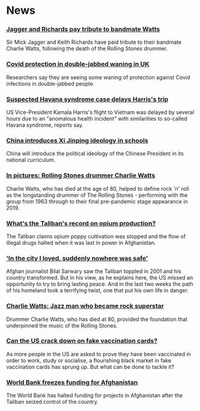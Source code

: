 # News
### [Jagger and Richards pay tribute to bandmate Watts](https://www.bbc.com/news/entertainment-arts-58325271)
Sir Mick Jagger and Keith Richards have paid tribute to their bandmate Charlie Watts, following the death of the Rolling Stones drummer.
### [Covid protection in double-jabbed waning in UK](https://www.bbc.com/news/health-58322882)
Researchers say they are seeing some waning of protection against Covid infections in double-jabbed people. 
### [Suspected Havana syndrome case delays Harris's trip](https://www.bbc.com/news/world-us-canada-58322593)
US Vice-President Kamala Harris's flight to Vietnam was delayed by several hours due to an "anomalous health incident" with similarities to so-called Havana syndrome, reports say.
### [China introduces Xi Jinping ideology in schools](https://www.bbc.com/news/world-asia-58301575)
China will introduce the political ideology of the Chinese President in its national curriculum.
### [In pictures: Rolling Stones drummer Charlie Watts](https://www.bbc.com/news/entertainment-arts-58323305)
Charlie Watts, who has died at the age of 80, helped to define rock 'n' roll as the longstanding drummer of The Rolling Stones - performing with the group from 1963 through to their final pre-pandemic stage appearance in 2019.
### [What's the Taliban's record on opium production?](https://www.bbc.com/news/world-asia-58308494)
The Taliban claims opium poppy cultivation was stopped and the flow of illegal drugs halted when it was last in power in Afghanistan.
### ['In the city I loved, suddenly nowhere was safe'](https://www.bbc.com/news/world-south-asia-58071592)
Afghan journalist Bilal Sarwary saw the Taliban toppled in 2001 and his country transformed. But in his view, as he explains here, the US missed an opportunity to try to bring lasting peace. And in the last two weeks the path of his homeland took a terrifying twist, one that put his own life in danger.
### [Charlie Watts: Jazz man who became rock superstar](https://www.bbc.com/news/entertainment-arts-22200496)
Drummer Charlie Watts, who has died at 80, provided the foundation that underpinned the music of the Rolling Stones.
### [Can the US crack down on fake vaccination cards?](https://www.bbc.com/news/business-58309026)
As more people in the US are asked to prove they have been vaccinated in order to work, study or socialise, a flourishing black market in fake vaccination cards has sprung up. But what can be done to tackle it?
### [World Bank freezes funding for Afghanistan](https://www.bbc.com/news/business-58325545)
The World Bank has halted funding for projects in Afghanistan after the Taliban seized control of the country.
